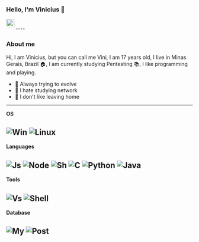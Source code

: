 ### Hello, I'm Vinicius 👋
<a target="_blank" href="https://twitter.com/ViniciusVnZ1">
  <img align="left" alt="LinkdeIN" width="22px" src="https://cdn.jsdelivr.net/npm/simple-icons@v3/icons/twitter.svg" />
</a>
</br>
---- 

### About me
Hi, I am Vinicius, but you can call me Vini, I am 17 years old, I live in Minas Gerais, Brazil 🏠, I am currently studying Pentesting 📚, I like programming and playing.

* 👾 Always trying to evolve
* 🤡 I hate studying network
* 🏡 I don't like leaving home
----

**OS**

![Win](https://img.shields.io/badge/Windows-0078D6?style=for-the-badge&logo=windows&logoColor=white)
![Linux](https://img.shields.io/badge/Ubuntu-E95420?style=for-the-badge&logo=ubuntu&logoColor=white)
----

**Languages**

![Js](https://img.shields.io/badge/JavaScript-F7DF1E?style=for-the-badge&logo=javascript&logoColor=black)
![Node](https://img.shields.io/badge/Node.js-43853D?style=for-the-badge&logo=node.js&logoColor=white)
![Sh](https://img.shields.io/badge/Shell_Script-121011?style=for-the-badge&logo=gnu-bash&logoColor=white)
![C](https://img.shields.io/badge/C-00599C?style=for-the-badge&logo=c&logoColor=white)
![Python](https://img.shields.io/badge/Python-3776AB?style=for-the-badge&logo=python&logoColor=white)
![Java](https://img.shields.io/badge/Java-ED8B00?style=for-the-badge&logo=java&logoColor=white)
----
**Tools**

![Vs](https://img.shields.io/badge/Visual_Studio_Code-0089D6?style=for-the-badge&logo=visual-studio-code&logoColor=white)
![Shell](https://img.shields.io/badge/Terminal-20232A?style=for-the-badge&logo=data%3Aimage%2Fsvg%3Bbase64%2CPHN2ZyBoZWlnaHQ9IjEwMjQiIHdpZHRoPSI4OTYiIHhtbG5zPSJodHRwOi8vd3d3LnczLm9yZy8yMDAwL3N2ZyI%2BICA8cGF0aCBkPSJNODMxIDEyN0g2M2MtMzUuMzUgMC02NCAyOC42NS02NCA2NHY2NDBjMCAzNS4zNSAyOC42NSA2NCA2NCA2NGg3NjhjMzUuMzUgMCA2NC0yOC42NSA2NC02NFYxOTFDODk1IDE1NS42NDk5OTk5OTk5OTk5OCA4NjYuMzUgMTI3IDgzMSAxMjd6TTEyNyA1NzVsMTI4LTEyOEwxMjcgMzE5bDY0LTY0IDE5MiAxOTJMMTkxIDYzOSAxMjcgNTc1ek02MzkgNjM5SDM4M3YtNjRoMjU2VjYzOXoiIC8%2BPC9zdmc%2B&logoColor=61DAFB)
----
**Database**

![My](https://img.shields.io/badge/MySQL-00000F?style=for-the-badge&logo=mysql&logoColor=white)
![Post](https://img.shields.io/badge/PostgreSQL-316192?style=for-the-badge&logo=postgresql&logoColor=white)
----

